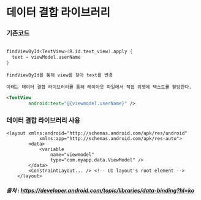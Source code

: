 # 데이터 결합 라이브러리


### 기존코드
```kotlin

findViewById<TextView>(R.id.text_view).apply {
  text = viewModel.userName
}
```

```
findViewById를 통해 view를 찾아 text를 변경 
```

```
아래는 데이터 결합 라이브러리를 통해 레이아웃 파일에서 직접 위젯에 텍스트를 할당한다.
```
```xml
<TextView
        android:text="@{viewmodel.userName}" />
```

### 데이터 결합 라이브러리 사용

```
<layout xmlns:android="http://schemas.android.com/apk/res/android"
            xmlns:app="http://schemas.android.com/apk/res-auto">
        <data>
            <variable
                name="viewmodel"
                type="com.myapp.data.ViewModel" />
        </data>
        <ConstraintLayout... /> <!-- UI layout's root element -->
    </layout>
```

##### 출처 : https://developer.android.com/topic/libraries/data-binding?hl=ko
